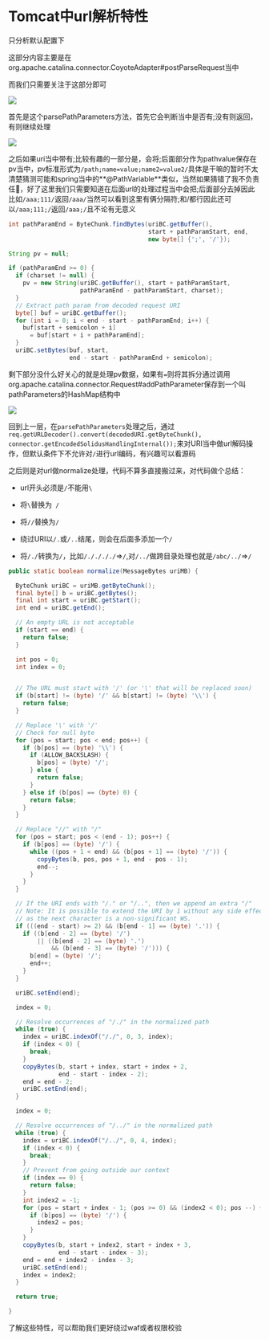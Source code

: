 # Tomcat中url解析特性

只分析默认配置下

这部分内容主要是在org.apache.catalina.connector.CoyoteAdapter#postParseRequest当中

而我们只需要关注于这部分即可

![](img/1.png)

首先是这个parsePathParameters方法，首先它会判断当中是否有;没有则返回，有则继续处理

![](img/2.png)

之后如果uri当中带有;比较有趣的一部分是，会将;后面部分作为pathvalue保存在pv当中，pv标准形式为`/path;name=value;name2=value2/`具体是干嘛的暂时不太清楚猜测可能和spring当中的**@PathVariable**类似，当然如果猜错了我不负责任🤪，好了这里我们只需要知道在后面url的处理过程当中会把;后面部分去掉因此比如`/aaa;111/`返回`/aaa/`当然可以看到这里有俩分隔符;和/都行因此还可以`/aaa;111;/`返回`/aaa;/`且不论有无意义

```java
int pathParamEnd = ByteChunk.findBytes(uriBC.getBuffer(),
                                       start + pathParamStart, end,
                                       new byte[] {';', '/'});

String pv = null;

if (pathParamEnd >= 0) {
  if (charset != null) {
    pv = new String(uriBC.getBuffer(), start + pathParamStart,
                    pathParamEnd - pathParamStart, charset);
  }
  // Extract path param from decoded request URI
  byte[] buf = uriBC.getBuffer();
  for (int i = 0; i < end - start - pathParamEnd; i++) {
    buf[start + semicolon + i]
      = buf[start + i + pathParamEnd];
  }
  uriBC.setBytes(buf, start,
                 end - start - pathParamEnd + semicolon);
```

剩下部分没什么好关心的就是处理pv数据，如果有`=`则将其拆分通过调用org.apache.catalina.connector.Request#addPathParameter保存到一个叫pathParameters的HashMap结构中

![](img/3.png)

回到上一层，在`parsePathParameters`处理之后，通过`req.getURLDecoder().convert(decodedURI.getByteChunk(), connector.getEncodedSolidusHandlingInternal());`来对URI当中做url解码操作，但默认条件下不允许对`/`进行url编码，有兴趣可以看源码

之后则是对url做normalize处理，代码不算多直接搬过来，对代码做个总结：

- url开头必须是`/`不能用`\`

- 将`\`替换为` /`
- 将`//`替换为`/`
- 绕过URI以`/.`或`/..`结尾，则会在后面多添加一个`/`
- 将`/./`转换为`/`，比如`/././././`=>`/`,对`/../`做跨目录处理也就是`/abc/../`=>`/`

```java
public static boolean normalize(MessageBytes uriMB) {

  ByteChunk uriBC = uriMB.getByteChunk();
  final byte[] b = uriBC.getBytes();
  final int start = uriBC.getStart();
  int end = uriBC.getEnd();

  // An empty URL is not acceptable
  if (start == end) {
    return false;
  }

  int pos = 0;
  int index = 0;


  // The URL must start with '/' (or '\' that will be replaced soon)
  if (b[start] != (byte) '/' && b[start] != (byte) '\\') {
    return false;
  }

  // Replace '\' with '/'
  // Check for null byte
  for (pos = start; pos < end; pos++) {
    if (b[pos] == (byte) '\\') {
      if (ALLOW_BACKSLASH) {
        b[pos] = (byte) '/';
      } else {
        return false;
      }
    } else if (b[pos] == (byte) 0) {
      return false;
    }
  }

  // Replace "//" with "/"
  for (pos = start; pos < (end - 1); pos++) {
    if (b[pos] == (byte) '/') {
      while ((pos + 1 < end) && (b[pos + 1] == (byte) '/')) {
        copyBytes(b, pos, pos + 1, end - pos - 1);
        end--;
      }
    }
  }

  // If the URI ends with "/." or "/..", then we append an extra "/"
  // Note: It is possible to extend the URI by 1 without any side effect
  // as the next character is a non-significant WS.
  if (((end - start) >= 2) && (b[end - 1] == (byte) '.')) {
    if ((b[end - 2] == (byte) '/')
        || ((b[end - 2] == (byte) '.')
            && (b[end - 3] == (byte) '/'))) {
      b[end] = (byte) '/';
      end++;
    }
  }

  uriBC.setEnd(end);

  index = 0;

  // Resolve occurrences of "/./" in the normalized path
  while (true) {
    index = uriBC.indexOf("/./", 0, 3, index);
    if (index < 0) {
      break;
    }
    copyBytes(b, start + index, start + index + 2,
              end - start - index - 2);
    end = end - 2;
    uriBC.setEnd(end);
  }

  index = 0;

  // Resolve occurrences of "/../" in the normalized path
  while (true) {
    index = uriBC.indexOf("/../", 0, 4, index);
    if (index < 0) {
      break;
    }
    // Prevent from going outside our context
    if (index == 0) {
      return false;
    }
    int index2 = -1;
    for (pos = start + index - 1; (pos >= 0) && (index2 < 0); pos --) {
      if (b[pos] == (byte) '/') {
        index2 = pos;
      }
    }
    copyBytes(b, start + index2, start + index + 3,
              end - start - index - 3);
    end = end + index2 - index - 3;
    uriBC.setEnd(end);
    index = index2;
  }

  return true;

}
```

了解这些特性，可以帮助我们更好绕过waf或者权限校验

